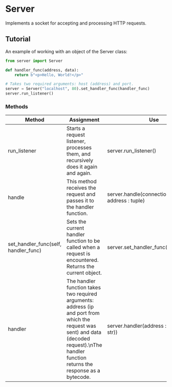 # Server

Implements a socket for accepting and processing HTTP requests.

## Tutorial

An example of working with an object of the Server class:

```python
from server import Server

def handler_func(address, data):
    return b"<p>Hello, World!</p>"

# Takes two required arguments: host (address) and port.
server = Server("localhost", 80).set_handler_func(handler_func)
server.run_listener()
```

### Methods

| Method | Assignment | Use |
| - | - | - |
| run_listener | Starts a request listener, processes them, and recursively does it again and again. | server.run_listener() |
| handle | This method receives the request and passes it to the handler function. | server.handle(connection : socket, address : tuple) |
| set_handler_func(self, handler_func) | Sets the current handler function to be called when a request is encountered. Returns the current object. | server.set_handler_func(handler_func) |
| handler | The handler function takes two required arguments: address (ip and port from which the request was sent) and data (decoded request).\nThe handler function returns the response as a bytecode. | server.handler(address : tuple, data : str)) |
